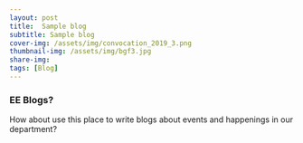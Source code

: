 ```yaml
---
layout: post
title:  Sample blog
subtitle: Sample blog
cover-img: /assets/img/convocation_2019_3.png
thumbnail-img: /assets/img/bgf3.jpg
share-img: 
tags: [Blog]
---
```


### EE Blogs?

How about use this place to write blogs about events and happenings in our department?
